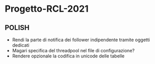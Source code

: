 # Progetto-RCL-2021

## POLISH
- Rendi la parte di notifica dei follower indipendente tramite oggetti dedicati
- Magari specifica del threadpool nel file di configurazione?
- Rendere opzionale la codifica in unicode delle tabelle